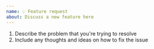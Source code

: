 ```yaml
---
name: 💡 Feature request
about: Discuss a new feature here
---
```


1. Describe the problem that you're trying to resolve
2. Include any thoughts and ideas on how to fix the issue
